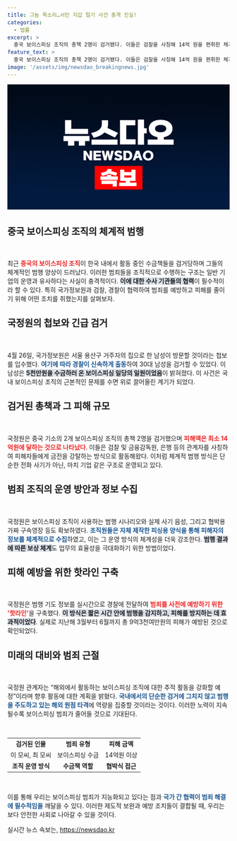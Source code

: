 ```yaml
---
title: 그놈 목소리…서민 지갑 털기 사건 충격 진실!
categories:
  - 법률
excerpt: >
  중국 보이스피싱 조직의 총책 2명이 검거됐다. 이들은 검찰을 사칭해 14억 원을 편취한 체계적 범죄를 저질렀다. 국정원과 경찰의 공조로 신속히 범행을 막으며 피해를 예방하는 시스템도 구축됐다.
feature_text: >
  중국 보이스피싱 조직의 총책 2명이 검거됐다. 이들은 검찰을 사칭해 14억 원을 편취한 체계적 범죄를 저질렀다. 국정원과 경찰의 공조로 신속히 범행을 막으며 피해를 예방하는 시스템도 구축됐다.
image: '/assets/img/newsdao_breakingnews.jpg'
---
```


<p><img src="/assets/img/newsdao_breakingnews.jpg" alt="pcversion 속보" /></p>

<h2 data-ke-size="size26">중국 보이스피싱 조직의 체계적 범행</h2>

<p data-ke-size="size16">&nbsp;</p>

<p>최근 <b><span style="color: #ee2323;">중국의 보이스피싱 조직</span></b>이 한국 내에서 활동 중인 수금책들을 검거당하며 그들의 체계적인 범행 양상이 드러났다. 이러한 범죄들을 조직적으로 수행하는 구조는 일반 기업의 운영과 유사하다는 사실이 충격적이다. <b><span style="background-color: #21538527;">이에 대한 수사 기관들의 협력</span></b>이 필수적이라 할 수 있다. 특히 국가정보원과 검찰, 경찰이 협력하여 범죄를 예방하고 피해를 줄이기 위해 어떤 조치를 취했는지를 살펴보자.</p>

<h2 data-ke-size="size26">국정원의 첩보와 긴급 검거</h2>

<p data-ke-size="size16">&nbsp;</p>

<p>4월 26일, 국가정보원은 서울 용산구 거주자의 집으로 한 남성이 방문할 것이라는 첩보를 입수했다. <b><span style="color: #1a5490;">여기에 따라 경찰이 신속하게 출동</span></b>하여 30대 남성을 검거할 수 있었다. 이 남성은 <b><span style="background-color: #21538527;">5천만원을 수금하러 온 보이스피싱 일당의 일원이었음</span></b>이 밝혀졌다. 이 사건은 국내 보이스피싱 조직의 근본적인 문제를 수면 위로 끌어올린 계기가 되었다.</p>

<h2 data-ke-size="size26">검거된 총책과 그 피해 규모</h2>

<p data-ke-size="size16">&nbsp;</p>

<p>국정원은 중국 기소의 2개 보이스피싱 조직의 총책 2명을 검거했으며 <b><span style="color: #ee2323;">피해액은 최소 14억원에 달하는 것으로 나타났다</span></b>. 이들은 검찰 및 금융감독원, 은행 등의 관계자를 사칭하여 피해자들에게 금전을 강탈하는 방식으로 활동해왔다. 이처럼 체계적 범행 방식은 단순한 전화 사기가 아닌, 마치 기업 같은 구조로 운영되고 있다.</p>

<h2 data-ke-size="size26">범죄 조직의 운영 방안과 정보 수집</h2>

<p data-ke-size="size16">&nbsp;</p>

<p>국정원은 보이스피싱 조직이 사용하는 범행 시나리오와 실제 사기 음성, 그리고 협박용 가짜 구속영장 등도 확보하였다. <b><span style="color: #1a5490;">조직원들은 자체 제작한 피싱용 양식을 통해 피해자의 정보를 체계적으로 수집</span></b>하였고, 이는 그 운영 방식의 체계성을 더욱 강조한다. <b><span style="background-color: #21538527;">범행 결과에 따른 보상 체계</span></b>도 업무의 효율성을 극대화하기 위한 방법이었다.</p>

<h2 data-ke-size="size26">피해 예방을 위한 핫라인 구축</h2>

<p data-ke-size="size16">&nbsp;</p>

<p>국정원은 범행 기도 정보를 실시간으로 경찰에 전달하여 <b><span style="color: #ee2323;">범죄를 사전에 예방하기 위한 '핫라인'</span></b>을 구축했다. <b><span style="background-color: #21538527;">이 방식은 짧은 시간 안에 범행을 감지하고, 피해를 방지하는 데 효과적이었다</span></b>. 실제로 지난해 3월부터 6월까지 총 9억3천여만원의 피해가 예방된 것으로 확인되었다.</p>

<h2 data-ke-size="size26">미래의 대비와 범죄 근절</h2>

<p data-ke-size="size16">&nbsp;</p>

<p>국정원 관계자는 “해외에서 활동하는 보이스피싱 조직에 대한 추적 활동을 강화할 예정”이라며 향후 활동에 대한 계획을 밝혔다. <b><span style="color: #1a5490;">국내에서의 단순한 검거에 그치지 않고 범행을 주도하고 있는 해외 원점 타격</span></b>에 역량을 집중할 것이라는 것이다. 이러한 노력이 지속될수록 보이스피싱 범죄가 줄어들 것으로 기대된다.</p>

<p data-ke-size="size16">&nbsp;</p> 

<table style="width: 100%; border-collapse: collapse;">
  <tr>
    <td style="text-align: center; height: 17px;"><b>검거된 인물</b></td>
    <td style="text-align: center; height: 17px;"><b>범죄 유형</b></td>
    <td style="text-align: center; height: 17px;"><b>피해 금액</b></td>
  </tr>
  <tr>
    <td style="text-align: center; height: 17px;">이 모씨, 최 모씨</td>
    <td style="text-align: center; height: 17px;">보이스피싱 수금</td>
    <td style="text-align: center; height: 17px;">14억원 이상</td>
  </tr>
  <tr>
    <td style="text-align: center; height: 17px;"><b>조직 운영 방식</b></td>
    <td style="text-align: center; height: 17px;"><b>수금책 역할</b></td>
    <td style="text-align: center; height: 17px;"><b>협박식 접근</b></td>
  </tr>
</table>

<p data-ke-size="size16">&nbsp;</p>

<p>이를 통해 우리는 보이스피싱 범죄가 지능화되고 있다는 점과 <b><span style="color: #1a5490;">국가 간 협력이 범죄 해결에 필수적임을</span></b> 깨달을 수 있다. 이러한 제도적 보완과 예방 조치들이 결합될 때, 우리는 보다 안전한 사회로 나아갈 수 있을 것이다. </p>
실시간 뉴스 속보는, <a href="https://newsdao.kr" rel="dofollow">https://newsdao.kr</a>


